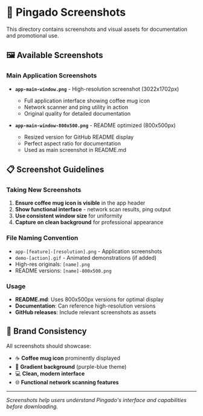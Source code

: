 # 📸 Pingado Screenshots

This directory contains screenshots and visual assets for documentation and promotional use.

## 🖼️ Available Screenshots

### Main Application Screenshots
- **`app-main-window.png`** - High-resolution screenshot (3022x1702px)
  - Full application interface showing coffee mug icon
  - Network scanner and ping utility in action
  - Original quality for detailed documentation

- **`app-main-window-800x500.png`** - README optimized (800x500px)  
  - Resized version for GitHub README display
  - Perfect aspect ratio for documentation
  - Used as main screenshot in README.md

## 📋 Screenshot Guidelines

### Taking New Screenshots
1. **Ensure coffee mug icon is visible** in the app header
2. **Show functional interface** - network scan results, ping output
3. **Use consistent window size** for uniformity
4. **Capture on clean background** for professional appearance

### File Naming Convention
- `app-[feature]-[resolution].png` - Application screenshots
- `demo-[action].gif` - Animated demonstrations (if added)
- High-res originals: `[name].png`
- README versions: `[name]-800x500.png`

### Usage
- **README.md**: Uses 800x500px versions for optimal display
- **Documentation**: Can reference high-resolution versions
- **GitHub releases**: Include relevant screenshots as assets

## 🎯 Brand Consistency

All screenshots should showcase:
- ☕ **Coffee mug icon** prominently displayed
- 🎨 **Gradient background** (purple-blue theme)
- 💻 **Clean, modern interface**
- 🌐 **Functional network scanning features**

---

*Screenshots help users understand Pingado's interface and capabilities before downloading.*

